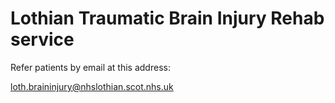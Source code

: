# Lothian Traumatic Brain Injury Rehab service

Refer patients by email at this address: 


loth.braininjury@nhslothian.scot.nhs.uk